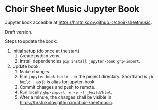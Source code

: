 # Choir Sheet Music Jupyter Book

Jupyter book accesible at https://hrstnikolov.github.io/choir-sheetmusic.

Draft version.

Steps to update the book:
1. Initial setup (do once at the start)
    1. Create python venv.
    1. Install dependencies `pip install jupyter-book ghp-import`.
1. Update book.
    1. Make changes.
    1. Run `jupyter-book build .` in the project directory. Shorthand is `jb build .` as jb is alias for jupyter-book.
    1. Commit changes and push to remote.
    1. Run locally `ghp-import -n -p -f _build/html`.
    1. After a minute, the changes shall be visible in https://hrstnikolov.github.io/choir-sheetmusic.

